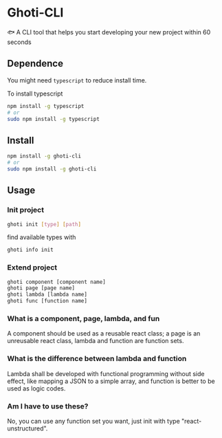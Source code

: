 # Ghoti-CLI

:fish: A CLI tool that helps you start developing your new project within 60 seconds

## Dependence

You might need `typescript` to reduce install time.

To install typescript

```bash
npm install -g typescript
# or
sudo npm install -g typescript
```

## Install

```bash
npm install -g ghoti-cli
# or
sudo npm install -g ghoti-cli
```

## Usage

### Init project

```bash
ghoti init [type] [path]
```

find available types with 

```bash
ghoti info init
```

### Extend project

```bash
ghoti component [component name]
ghoti page [page name]
ghoti lambda [lambda name]
ghoti func [function name]
```

### What is a component, page, lambda, and fun

A component should be used as a reusable react class; a page is an unreusable react class, lambda and function are function sets.

### What is the difference between lambda and function

Lambda shall be developed with functional programming without side effect, like mapping a JSON to a simple array, and function is better to be used as logic codes.

### Am I have to use these?

No, you can use any function set you want, just init with type "react-unstructured".
